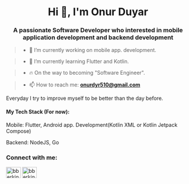 <h1 align="center">Hi 👋, I'm Onur Duyar</h1>
<h3 align="center">A passionate Software Developer who interested in mobile application development and backend development </h3>


> - 🔭 I’m currently working on mobile app. development.

> - 🌱 I’m currently learning Flutter and Kotlin.

> - 🔥 On the way to becoming "Software Engineer".

> - 📫 How to reach me: **onurdyr510@gmail.com**

<p>
Everyday I try to improve myself to be better than the day before.
<p>
<h4>My Tech Stack (For now): </h4>
Mobile: Flutter, Android app. Development(Kotlin XML or Kotlin Jetpack Compose)
<p>
Backend: NodeJS, Go
<p>

<h3 align="left">Connect with me:</h3>
<p align="left">
<a href="https://www.linkedin.com/in/onurduyarr/" target="_blank"><img align="center" src="https://raw.githubusercontent.com/rahuldkjain/github-profile-readme-generator/master/src/images/icons/Social/linked-in-alt.svg" alt="bberkint" height="30" width="40" /></a>
<a href="https://twitter.com/onurduyarrr" target="_blank"><img align="center" src="https://raw.githubusercontent.com/rahuldkjain/github-profile-readme-generator/master/src/images/icons/Social/twitter.svg" alt="bberkint" height="30" width="40" /></a>

